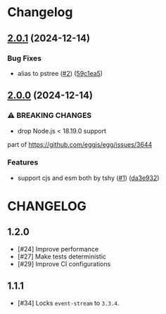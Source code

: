 # Changelog

## [2.0.1](https://github.com/fengmk2/ps-tree/compare/v2.0.0...v2.0.1) (2024-12-14)


### Bug Fixes

* alias to pstree ([#2](https://github.com/fengmk2/ps-tree/issues/2)) ([59c1ea5](https://github.com/fengmk2/ps-tree/commit/59c1ea59a458c70dc1f374a2b054a31e136ecc9c))

## [2.0.0](https://github.com/fengmk2/ps-tree/compare/v1.2.0...v2.0.0) (2024-12-14)


### ⚠ BREAKING CHANGES

* drop Node.js < 18.19.0 support

part of https://github.com/eggjs/egg/issues/3644

### Features

* support cjs and esm both by tshy ([#1](https://github.com/fengmk2/ps-tree/issues/1)) ([da3e932](https://github.com/fengmk2/ps-tree/commit/da3e932c79992f56b0c35d6dd4ff0fd3a28f4da0))

# CHANGELOG

## 1.2.0

- [#24] Improve performance 
- [#27] Make tests deterministic 
- [#29] Improve CI configurations

## 1.1.1

- [#34] Locks `event-stream` to `3.3.4`.
